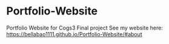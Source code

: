 # Portfolio-Website
Portfolio Website for Cogs3 Final project
See my website here:
https://bellabao1111.github.io/Portfolio-Website/#about
